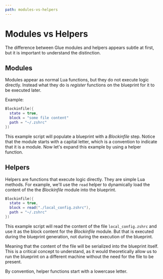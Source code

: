 ```yaml
---
path: modules-vs-helpers
---
```


# Modules vs Helpers

The difference between Glue modules and helpers appears subtle at first, but it is important to understand the distinction.

## Modules

Modules appear as normal Lua functions, but they do not execute logic directly. Instead what they do is _register_ functions on the blueprint for it to be executed later.

Example:

```lua
Blockinfile({
  state = true,
  block = "some file content"
  path = "~/.zshrc"
})
```

This example script will populate a blueprint with a _Blockinfile_ step.
Notice that the module starts with a capital letter, which is a convention to indicate that it is a module.
Now let's expand this example by using a helper function.

## Helpers

Helpers are functions that execute logic directly. They are simple Lua methods.
For example, we'll use the `read` helper to dynamically load the content of the the _Blockinfile_ module into the blueprint.

```lua
Blockinfile({
  state = true,
  block = read("./local_config.zshrc"),
  path = "~/.zshrc"
})
```

This example script will read the content of the file `local_config.zshrc` and use it as the block content for the _Blockinfile_ module.
But that is executed during the blueprint generation, not during the execution of the blueprint.

Meaning that the content of the file will be serialized into the blueprint itself.
This is a critical concept to understand, as it would theoretically allow us to run the blueprint on a different machine without the need for the file to be present.

By convention, helper functions start with a lowercase letter.
